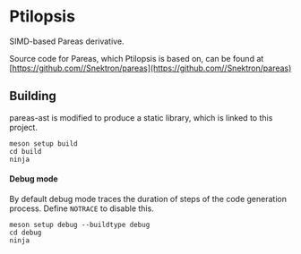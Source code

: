 # Ptilopsis

SIMD-based Pareas derivative.

Source code for Pareas, which Ptilopsis is based on, can be found at [https://github.com//Snektron/pareas](https://github.com//Snektron/pareas)

## Building

pareas-ast is modified to produce a static library, which is linked to this project.

```
meson setup build
cd build
ninja
```

#### Debug mode
By default debug mode traces the duration of steps of the code generation process. Define `NOTRACE` to disable this.
```
meson setup debug --buildtype debug
cd debug
ninja
```
